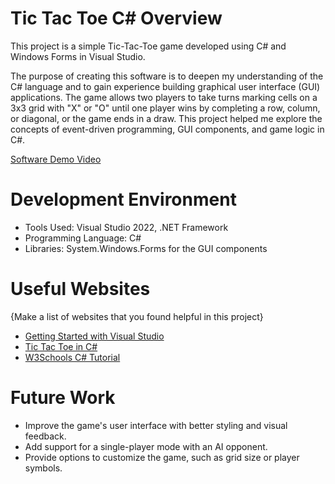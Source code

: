 # Tic Tac Toe C# Overview

This project is a simple Tic-Tac-Toe game developed using C# and Windows Forms in Visual Studio. 

The purpose of creating this software is to deepen my understanding of the C# language and to gain experience building graphical user interface (GUI) applications. The game allows two players to take turns marking cells on a 3x3 grid with "X" or "O" until one player wins by completing a row, column, or diagonal, or the game ends in a draw. This project helped me explore the concepts of event-driven programming, GUI components, and game logic in C#.

[Software Demo Video](http://youtube.link.goes.here)

# Development Environment

- Tools Used: Visual Studio 2022, .NET Framework
- Programming Language: C#
- Libraries: System.Windows.Forms for the GUI components

# Useful Websites

{Make a list of websites that you found helpful in this project}

- [Getting Started with Visual Studio](https://visualstudio.microsoft.com/vs/getting-started/)
- [Tic Tac Toe in C#](https://www.c-sharpcorner.com/UploadFile/75a48f/tic-tac-toe-game-in-C-Sharp/)
- [W3Schools C# Tutorial](https://www.w3schools.com/cs/index.php)
# Future Work

- Improve the game's user interface with better styling and visual feedback.
- Add support for a single-player mode with an AI opponent.
- Provide options to customize the game, such as grid size or player symbols.